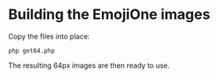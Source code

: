# Building the EmojiOne images

Copy the files into place:

    php get64.php

The resulting 64px images are then ready to use.
